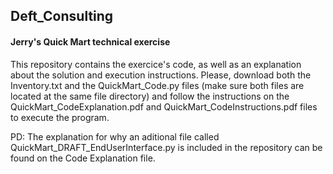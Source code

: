 ## Deft_Consulting

#### Jerry's Quick Mart technical exercise

This repository contains the exercice's code, as well as an explanation about the solution and execution instructions. Please, download both the Inventory.txt and the QuickMart_Code.py files (make sure both files are located at the same file directory) and follow the instructions on the QuickMart_CodeExplanation.pdf and QuickMart_CodeInstructions.pdf files to execute the program.

PD: The explanation for why an aditional file called QuickMart_DRAFT_EndUserInterface.py is included in the repository can be found on the Code Explanation file.
